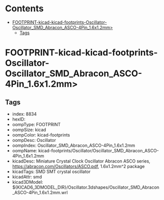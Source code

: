 



Contents
========

* [FOOTPRINT-kicad-kicad-footprints-Oscillator-Oscillator_SMD_Abracon_ASCO-4Pin_1.6x1.2mm>](#footprint-kicad-kicad-footprints-oscillator-oscillator_smd_abracon_asco-4pin_16x12mm)
	* [Tags](#tags)

# FOOTPRINT-kicad-kicad-footprints-Oscillator-Oscillator_SMD_Abracon_ASCO-4Pin_1.6x1.2mm>

## Tags

- index: 8834
- hexID: 
- oompType: FOOTPRINT
- oompSize: kicad
- oompColor: kicad-footprints
- oompDesc: Oscillator
- oompIndex: Oscillator_SMD_Abracon_ASCO-4Pin_1.6x1.2mm
- oompName: kicad-footprints/Oscillator/Oscillator_SMD_Abracon_ASCO-4Pin_1.6x1.2mm
- kicadDesc: Miniature Crystal Clock Oscillator Abracon ASCO series, https://abracon.com/Oscillators/ASCO.pdf, 1.6x1.2mm^2 package
- kicadTags: SMD SMT crystal oscillator
- kicadAttr: smd
- kicad3DModel: ${KICAD6_3DMODEL_DIR}/Oscillator.3dshapes/Oscillator_SMD_Abracon_ASCO-4Pin_1.6x1.2mm.wrl
